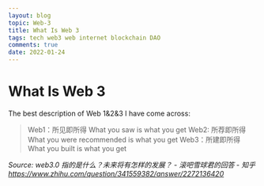 ```yaml
---
layout: blog
topic: Web-3
title: What Is Web 3
tags: tech web3 web internet blockchain DAO 
comments: true
date: 2022-01-24
---
```


# What Is Web 3

The best description of Web 1&2&3 I have come across:

> Web1：所见即所得 What you saw is what you get
> Web2: 所荐即所得 What you were recommended is what you get
> Web3：所建即所得 What you built is what you get

_Source: web3.0 指的是什么？未来将有怎样的发展？ - 滚吧雪球君的回答 - 知乎
https://www.zhihu.com/question/341559382/answer/2272136420_

